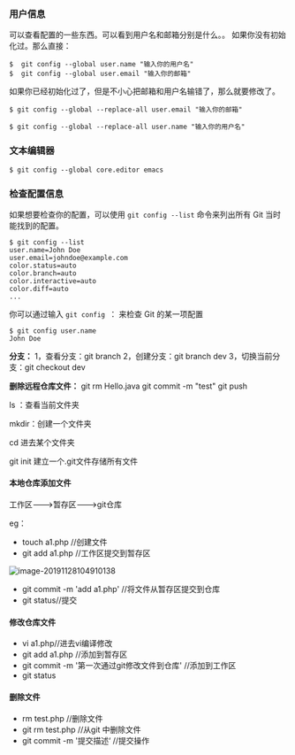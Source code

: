 ### 用户信息

可以查看配置的一些东西。可以看到用户名和邮箱分别是什么。。
如果你没有初始化过。那么直接：

```
$  git config --global user.name "输入你的用户名"
$  git config --global user.email "输入你的邮箱"
```

 如果你已经初始化过了，但是不小心把邮箱和用户名输错了，那么就要修改了。 

```
$ git config --global --replace-all user.email "输入你的邮箱" 

$ git config --global --replace-all user.name "输入你的用户名"
```



### 文本编辑器

```console
$ git config --global core.editor emacs
```



### 检查配置信息

 如果想要检查你的配置，可以使用 `git config --list` 命令来列出所有 Git 当时能找到的配置。 

```console
$ git config --list
user.name=John Doe
user.email=johndoe@example.com
color.status=auto
color.branch=auto
color.interactive=auto
color.diff=auto
...
```

 你可以通过输入 `git config `： 来检查 Git 的某一项配置 

```console
$ git config user.name
John Doe
```

 **分支：**
1，查看分支：git branch
2，创建分支：git branch dev
3，切换当前分支：git checkout dev 



 **删除远程仓库文件：**
git rm Hello.java
git commit -m "test"
git push 



ls ：查看当前文件夹

mkdir：创建一个文件夹

cd 进去某个文件夹

git init 建立一个.git文件存储所有文件

#### 本地仓库添加文件

工作区--->暂存区--->git仓库

eg：

* touch a1.php  //创建文件
* git add a1.php //工作区提交到暂存区

![image-20191128104910138](C:\Users\asus\AppData\Roaming\Typora\typora-user-images\image-20191128104910138.png)

* git commit -m 'add a1.php' //将文件从暂存区提交到仓库
* git status//提交



#### 修改仓库文件

* vi a1.php//进去vi编译修改
* git add a1.php //添加到暂存区
* git commit -m '第一次通过git修改文件到仓库' //添加到工作区
* git status

#### 删除文件

* rm test.php //删除文件
* git rm test.php //从git 中删除文件
* git commit -m '提交描述‘ //提交操作